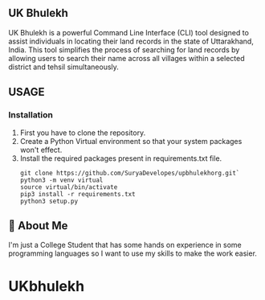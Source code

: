 

## UK Bhulekh
UK Bhulekh is a powerful Command Line Interface (CLI) tool designed to assist individuals in locating their land records in the state of Uttarakhand, India. This tool simplifies the process of searching for land records by allowing users to search their name across all villages within a selected district and tehsil simultaneously.

## USAGE
### Installation
  1. First you have to clone the repository.
  2. Create a Python Virtual environment so that your system packages won't effect.
  3. Install the required packages present in requirements.txt file.
     ```
     git clone https://github.com/SuryaDevelopes/upbhulekhorg.git`
     python3 -m venv virtual
     source virtual/bin/activate
     pip3 install -r requirements.txt
     python3 setup.py
     ```
     
## 🚀 About Me
I'm just a College Student that has some hands on experience in some programming languages so I want to
use my skills to make the work easier.

# UKbhulekh
